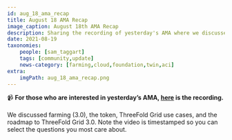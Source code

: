 ```yaml
---
id: aug_18_ama_recap
title: August 18 AMA Recap
image_caption: August 18th AMA Recap
description: Sharing the recording of yesterday's AMA where we discussed farming, the token, TF Grid use cases, and TF Grid 3.0.
date: 2021-08-19
taxonomies:
    people: [sam_taggart]
    tags: [community,update]
    news-category: [farming,cloud,foundation,twin,aci]
extra:
    imgPath: aug_18_ama_recap.png
---
```


📹 **For those who are interested in yesterday’s AMA, [here](https://www.youtube.com/watch?v=GrW9rbcnRZU) is the recording.**
<br/>
<br/>
We discussed farming (3.0), the token, ThreeFold Grid use cases, and the roadmap to ThreeFold Grid 3.0. Note the video is timestamped so you can select the questions you most care about.